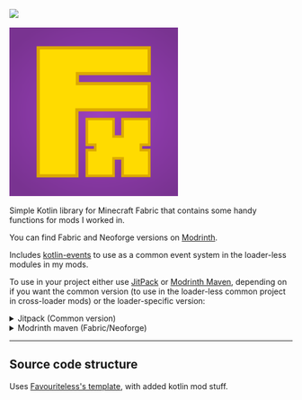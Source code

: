 [![](https://jitpack.io/v/filloax/filloaxlib.svg)](https://jitpack.io/#filloax/filloaxlib)

<img src="logo.png" width="300px">

Simple Kotlin library for Minecraft Fabric that contains some handy functions for mods I worked in.

You can find Fabric and Neoforge versions on [Modrinth](https://modrinth.com/mod/filloaxlib).

Includes [kotlin-events](https://github.com/svby/kotlin-events) to use as a common event system in 
the loader-less modules in my mods.

To use in your project either use [JitPack](https://jitpack.io/#filloax/filloaxlib) or [Modrinth Maven](https://support.modrinth.com/en/articles/8801191-modrinth-maven), depending on if you want the 
common version (to use in the loader-less common project in cross-loader mods) or the loader-specific
version:

<details>
<summary>Jitpack (Common version)</summary>

You can also find the common versions in the [Releases](https://github.com/filloax/filloaxlib/releases) tab.

1. Add [JitPack](https://jitpack.io/#filloax/filloaxlib) repository to build.gradle.

```kt
// this uses the kotlin DSL, adapt it if you use a classic Groovy build.gradle
repositories {
  maven("https://jitpack.io")
}
```

2. Add dependency to build.gradle

```kt
// this uses the kotlin DSL, adapt it if you use a classic Groovy build.gradle
dependencies {
  implementation("com.github.filloax.filloaxlib:filloaxlib-common:tag")
  // for example
  implementation("com.github.filloax.filloaxlib:filloaxlib-common:0.31.0-1.21")
}
```
</details>


<details>
<summary>Modrinth maven (Fabric/Neoforge)</summary>

The recommended way to depend on the loader-specific versions of the mod is using [Modrinth Maven](https://support.modrinth.com/en/articles/8801191-modrinth-maven).

1. Add the Maven repository to build.gradle.

```kt
// this uses the kotlin DSL, adapt it if you use a classic Groovy build.gradle
repositories {
  exclusiveContent {
    forRepository {
        maven {
            name = "Modrinth"
            url = uri("https://api.modrinth.com/maven")
        }
    }
    filter { includeGroup("maven.modrinth") }
  }
  // this is needed for kotlinevents, see below
  maven("https://jitpack.io")
}
```

2. Add dependency to build.gradle (including compile libraries)

```kt
// this uses the kotlin DSL, adapt it if you use a classic Groovy build.gradle
dependencies {
  implementation("maven.modrinth:filloaxlib:<version>-<loader>")
  // for example
  implementation("maven.modrinth:filloaxlib:0.31.0-1.21-neoforge")
  // loom notation
  modImplementation("maven.modrinth:filloaxlib:0.31.0-1.21-fabric")

  // this is needed only with the loader-specific modules until I find out how
  // to fix it
  compileOnly("com.github.stuhlmeier:kotlin-events:v2.0")
}
```



</details>

---

## Source code structure

Uses [Favouriteless's template](https://github.com/Favouriteless/ML-Template), with added kotlin mod stuff.
